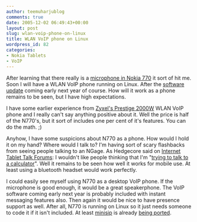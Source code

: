 ```yaml
---
author: teemuharjublog
comments: true
date: 2005-12-02 06:49:43+00:00
layout: post
slug: wlan-voip-phone-on-linux
title: WLAN VoIP phone on Linux
wordpress_id: 82
categories:
- Nokia Tablets
- VoIP
---
```


After learning that there really is a [microphone in Nokia 770](http://maemo.org/pipermail/maemo-developers/2005-June/000315.html) it sort of hit me. Soon I will have a WLAN VoIP phone running on Linux. After the [software update](http://europe.nokia.com/nokia/0,,75023,00.html) coming early next year of course. How will it work as a phone remains to be seen, but I have high expectations.

I have some earlier experience from [Zyxel's Prestige 2000W](http://www.zyxel.com/product/P2000W.php) WLAN VoIP phone and I really can't say anything positive about it. Well the price is half of the N770's, but it sort of includes one per cent of it's features. You can do the math. ;)

Anyhow, I have some suspicions about N770 as a phone. How would I hold it on my hand? Where would I talk to? I'm having sort of scary flashbacks from seeing people talking to an NGage. As Hedgecore said on [Internet Tablet Talk Forums](http://www.internettablettalk.com): I wouldn't like people thinking that I'm "[trying to talk to a calculator](http://www.internettablettalk.com/forums/showpost.php?p=3019&postcount=24)". Well it remains to be seen how well it works for mobile use. At least using a bluetooth headset would work perfectly.

I could easily see myself using N770 as a desktop VoIP phone. If the microphone is good enough, it would be a great speakerphone. The VoIP software coming early next year is probably included with instant messaging features also. Then again it would be nice to have presence support as well. After all, N770 is running on Linux so it just needs someone to code it if it isn't included. At least [minisip](http://www.minisip.org) is already [being ported](http://maemo.org/maemowiki/ApplicationCatalogWip#head-81622f0269cdeec218e9e4070b94a1216027bfc1).
